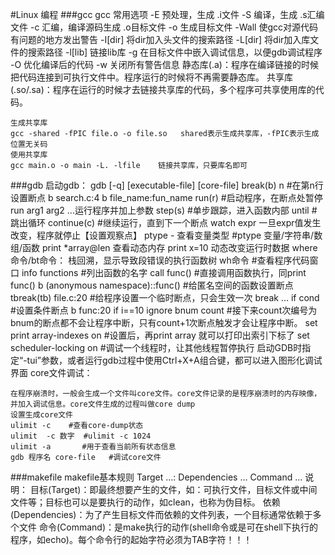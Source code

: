 #Linux 编程
###gcc
	gcc 常用选项
	-E	预处理，生成 .i文件
	-S	编译，生成 .s汇编文件
	-c	汇编，编译源码生成 .o目标文件
	-o	生成目标文件
	-Wall	使gcc对源代码有问题的地方发出警告
	-I[dir]	将dir加入头文件的搜索路径
	-L[dir]	将dir加入库文件的搜索路径
	-l[lib]	链接lib库
	-g	在目标文件中嵌入调试信息，以便gdb调试程序
	-O	优化编译后的代码
	-w	关闭所有警告信息
静态库(.a)：程序在编译链接的时候把代码连接到可执行文件中。程序运行的时候将不再需要静态库。
共享库(.so/.sa)：程序在运行的时候才去链接共享库的代码，多个程序可共享使用库的代码。

	生成共享库
	gcc -shared -fPIC file.o -o file.so   shared表示生成共享库，-fPIC表示生成位置无关码
	使用共享库
	gcc main.o -o main -L. -lfile    链接共享库，只要库名即可
###gdb
	启动gdb： gdb [-q] [executable-file] [core-file]
	break(b) n  #在第n行设置断点  b search.c:4   b file_name:fun_name
	run(r) 		#启动程序，在断点处暂停 run arg1 arg2 ...运行程序并加上参数
	step(s)		#单步跟踪，进入函数内部
	until		#跳出循环
	continue(c)	#继续运行，直到下一个断点
	watch expr 一旦expr值发生改变，程序就停止【设置观察点】
	ptype - 查看变量类型	#ptype 变量/字符串/数组/函数
	print *array@len  查看动态内存
	print x=10    动态改变运行时数据
	where命令/bt命令： 栈回溯，显示导致段错误的执行函数树
	wh命令	#查看程序代码窗口
	info functions	#列出函数的名字
	call func()   #直接调用函数执行，同print func()
	b (anonymous namespace)::func()		#给匿名空间的函数设置断点
	tbreak(tb)  file.c:20   #给程序设置一个临时断点，只会生效一次
	break ... if cond	#设置条件断点  b func:20 if i==10
	ignore bnum count	#接下来count次编号为bnum的断点都不会让程序中断，只有count+1次断点触发才会让程序中断。
	set print array-indexes on  #设置后，再print array 就可以打印出索引下标了
	set scheduler-locking on	#调试一个线程时，让其他线程暂停执行
	启动GDB时指定“-tui”参数，或者运行gdb过程中使用Ctrl+X+A组合键，都可以进入图形化调试界面
core文件调试：
	
	在程序崩溃时，一般会生成一个文件叫core文件。core文件记录的是程序崩溃时的内存映像，并加入调试信息。core文件生成的过程叫做core dump
	设置生成core文件
	ulimit -c    #查看core-dump状态
	ulimit	-c 数字  #ulimit -c 1024
	ulimit -a		#用于查看当前所有状态信息
	gdb	程序名	core-file   #调试core文件
###makefile
	makefile基本规则
	Target ...: Dependencies ...
			Command ...
	说明：
		目标(Target)：即最终想要产生的文件，如：可执行文件，目标文件或中间文件等；目标也可以是要执行的动作，如clean，也称为伪目标。
		依赖(Dependencies)：为了产生目标文件而依赖的文件列表，一个目标通常依赖于多个文件
		命令(Command)：是make执行的动作(shell命令或是可在shell下执行的程序，如echo)。每个命令行的起始字符必须为TAB字符！！！
		
